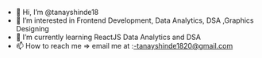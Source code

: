 - 👋 Hi, I’m @tanayshinde18
- 👀 I’m interested in Frontend Development, Data Analytics, DSA ,Graphics Designing
- 🌱 I’m currently learning ReactJS Data Analytics and DSA
- 📫 How to reach me => email me at :-tanayshinde1820@gmail.com


<!---
tanayshinde18/tanayshinde18 is a ✨ special ✨ repository because its `README.md` (this file) appears on your GitHub profile.
You can click the Preview link to take a look at your changes.
--->
